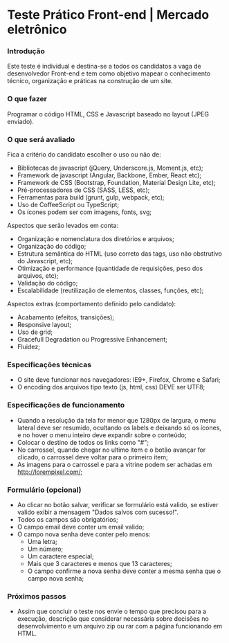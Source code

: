 # Teste Prático Front-end | Mercado eletrônico
### Introdução
Este teste é individual e destina-se a todos os candidatos a vaga de desenvolvedor Front-end e tem como objetivo mapear o conhecimento técnico, organização e práticas na construção de um site.

### O que fazer
Programar o código HTML, CSS e Javascript baseado no layout (JPEG enviado).

### O que será avaliado

Fica a critério do candidato escolher o uso ou não de:
- Bibliotecas de javascript (jQuery, Underscore.js, Moment.js, etc);
- Framework de javascript (Angular, Backbone, Ember, React etc);
- Framework de CSS (Bootstrap, Foundation, Material Design Lite, etc);
- Pré-processadores de CSS (SASS, LESS, etc);
- Ferramentas para build (grunt, gulp, webpack, etc);
- Uso de CoffeeScript ou TypeScript;
- Os ícones podem ser com imagens, fonts, svg;

Aspectos que serão levados em conta:
- Organização e nomenclatura dos diretórios e arquivos;
- Organização do código;
- Estrutura semântica do HTML (uso correto das tags, uso não obstrutivo do Javascript, etc);
- Otimização e performance (quantidade de requisições, peso dos arquivos, etc);
- Validação do código;
- Escalabilidade (reutilização de elementos, classes, funções, etc);

Aspectos extras (comportamento definido pelo candidato):
- Acabamento (efeitos, transições);
- Responsive layout;
- Uso de grid;
- Gracefull Degradation ou Progressive Enhancement;
- Fluidez;

### Especificações técnicas
- O site deve funcionar nos navegadores: IE9+, Firefox, Chrome e Safari;
- O encoding dos arquivos tipo texto (js, html, css) DEVE ser UTF8;

### Especificações de funcionamento
- Quando a resolução da tela for menor que 1280px de largura, o menu lateral deve ser resumido, ocultando os labels e deixando só os ícones, e no hover o menu inteiro deve expandir sobre o conteúdo;
- Colocar o destino de todos os links como "#";
- No carrossel, quando chegar no ultimo item e o botão avançar for clicado, o carrossel deve voltar para o primeiro item;
- As imagens para o carrossel e para a vitrine podem ser achadas em  http://lorempixel.com/;

### Formulário (opcional)
- Ao clicar no botão salvar, verificar se formulário está valido, se estiver valido exibir a mensagem "Dados salvos com sucesso!".
- Todos os campos são obrigatórios;
- O campo email deve conter um email valido;
- O campo nova senha deve conter pelo menos:
  - Uma letra;
  - Um número;
  - Um caractere especial;
  - Mais que 3 caracteres e menos que 13 caracteres;
  - O campo confirme a nova senha deve conter a mesma senha que o campo nova senha; 

### Próximos passos
- Assim que concluir o teste nos envie o tempo que precisou para a execução, descrição que
considerar necessária sobre decisões no desenvolvimento e um arquivo zip ou rar com a
página funcionando em HTML.
